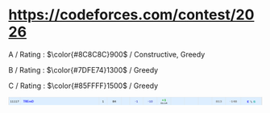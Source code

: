 # https://codeforces.com/contest/2026 

A / Rating : $\color{#8C8C8C}900$ / Constructive, Greedy

B / Rating : $\color{#7DFE74}1300$ / Greedy

C / Rating : $\color{#85FFFF}1500$ / Greedy

![My Image](https://github.com/kss418/Codeforces/blob/main/Images/Edu171.png)

